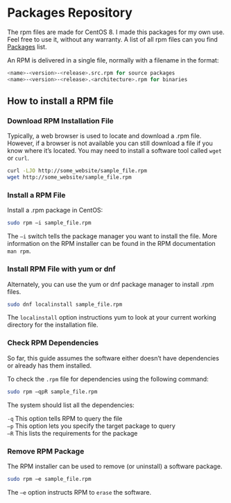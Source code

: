 # Packages Repository

The rpm files are made for CentOS 8. I made this packages for my own use. Feel
free to use it, without any warranty. A list of all rpm files can you find
[Packages][1] list.

[1]: PACKAGES.md

An RPM is delivered in a single file, normally with a filename in the format:

```sh
<name>-<version>-<release>.src.rpm for source packages
<name>-<version>-<release>.<architecture>.rpm for binaries
```

## How to install a RPM file

### Download RPM Installation File

Typically, a web browser is used to locate and download a .rpm file. However, if
a browser is not available you can still download a file if you know where it’s
located. You may need to install a software tool called `wget` or `curl`.

```sh
curl -LJO http://some_website/sample_file.rpm
wget http://some_website/sample_file.rpm
```

### Install a RPM File

Install a .rpm package in CentOS:

```sh
sudo rpm –i sample_file.rpm
```

The `–i` switch tells the package manager you want to install the file. More
information on the RPM installer can be found in the RPM documentation `man
rpm`.

### Install RPM File with yum or dnf

Alternately, you can use the yum or dnf package manager to install .rpm files.

```sh
sudo dnf localinstall sample_file.rpm
```

The `localinstall` option instructions yum to look at your current working
directory for the installation file.

### Check RPM Dependencies
So far, this guide assumes the software either doesn’t have dependencies or
already has them installed.

To check the `.rpm` file for dependencies using the following command:

```sh
sudo rpm –qpR sample_file.rpm
```

The system should list all the dependencies:

`-q` This option tells RPM to query the file  
`–p` This option lets you specify the target package to query  
`–R` This lists the requirements for the package

### Remove RPM Package
The RPM installer can be used to remove (or uninstall) a software package.

```sh
sudo rpm –e sample_file.rpm
```

The `–e` option instructs RPM to `erase` the software.


